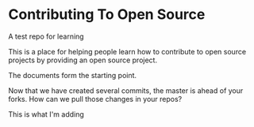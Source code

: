 # Contributing To Open Source

A test repo for learning

This is a place for helping people learn how to contribute to open source projects by providing an open source project.

The documents form the starting point.

Now that we have created several commits, the master is ahead of your forks.  How can we pull those changes in your repos?


This is what I'm adding